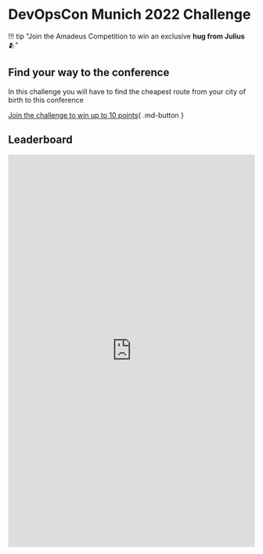 # DevOpsCon Munich 2022 Challenge

!!! tip "Join the Amadeus Competition to win an exclusive **hug from Julius** 🫂"

## Find your way to the conference

In this challenge you will have to find the cheapest route from your city of birth to this conference

[Join the challenge to win up to 10 points](https://classroom.github.com/a/wuP2aiju){ .md-button }


## Leaderboard

<iframe width="100%" height="800px" src="https://keepthescore.co/board/akayayjlgzr/" frameborder="0" allowfullscreen></iframe>
